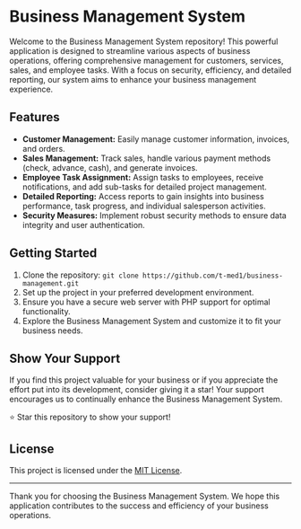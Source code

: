 # Business Management System

Welcome to the Business Management System repository! This powerful application is designed to streamline various aspects of business operations, offering comprehensive management for customers, services, sales, and employee tasks. With a focus on security, efficiency, and detailed reporting, our system aims to enhance your business management experience.

## Features

- **Customer Management:** Easily manage customer information, invoices, and orders.
- **Sales Management:** Track sales, handle various payment methods (check, advance, cash), and generate invoices.
- **Employee Task Assignment:** Assign tasks to employees, receive notifications, and add sub-tasks for detailed project management.
- **Detailed Reporting:** Access reports to gain insights into business performance, task progress, and individual salesperson activities.
- **Security Measures:** Implement robust security methods to ensure data integrity and user authentication.

## Getting Started

1. Clone the repository: `git clone https://github.com/t-med1/business-management.git`
2. Set up the project in your preferred development environment.
3. Ensure you have a secure web server with PHP support for optimal functionality.
4. Explore the Business Management System and customize it to fit your business needs.

## Show Your Support

If you find this project valuable for your business or if you appreciate the effort put into its development, consider giving it a star! Your support encourages us to continually enhance the Business Management System.

⭐ Star this repository to show your support!

## License

This project is licensed under the [MIT License](LICENSE).

---

Thank you for choosing the Business Management System. We hope this application contributes to the success and efficiency of your business operations.
